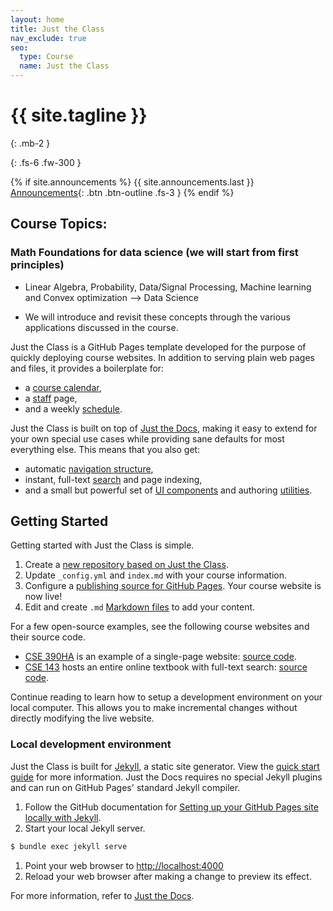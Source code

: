 ```yaml
---
layout: home
title: Just the Class
nav_exclude: true
seo:
  type: Course
  name: Just the Class
---
```


# {{ site.tagline }}
{: .mb-2 }
<!-- {{ site.description }} -->
{: .fs-6 .fw-300 }

{% if site.announcements %}
{{ site.announcements.last }}
[Announcements](announcements.md){: .btn .btn-outline .fs-3 }
{% endif %}

## Course Topics:
     
### Math Foundations for data science (we will start from first principles)

* Linear Algebra, Probability, Data/Signal Processing, Machine learning and Convex optimization --> Data Science

* We will introduce and revisit these concepts through the various applications discussed in the course.
     
    <!-- • GPS, WiFi, Localization, Sensor Fusion

          Algorithms: Triangulation, Trilateration, Clustering, SLAM, Kalman filter

           Applications: Outdoor and indoor localization, mapping, IoT
     
    • IMU Sensors, Motion Tracking

          Algorithms: Dead reckoning, PCA, Hidden Markov Models (HMM), Kalman Filters

          Applications: Activity tracking, Gesture recognition, Sports analytics, wearable computing
     
    • Microphone, Speakers

          Algorithms: SVD, Noise Cancellation, Dynamic Time Warping, Gradient Descent

          Applications: Acoustic Sensing, Voice Assistants, Earphone computing, AR/VR
     
    • Camera, Light

          Algorithms: SIFT/SURF, Wavelets, 3D Point clouds, Structure from motion (SfM)

          Applications: Augmented reality, Visual Communication, Shadow sensing
     
    • Wireless Radios (WiFi, BLE, 5G)

          Algorithms: Beamforming, Time of Flight (ToF), Clock synchronization, FMCW, Doppler

          Applications: Presence detection, Liquid identification, Bio-monitoring, Digital agriculture

     
    • Security and Privacy

          Algorithms: Classification, Non-linearity, Viterbi decoding, MLE, Stochastic gradient descent

          Applications: Fingerprinting, side channel, inference
     
    • Emerging areas: Edge computing, battery-free devices, Earable computing, autonomous cars, … -->

Just the Class is a GitHub Pages template developed for the purpose of quickly deploying course websites. In addition to serving plain web pages and files, it provides a boilerplate for:

- a [course calendar](calendar.md),
- a [staff](staff.md) page,
- and a weekly [schedule](schedule.md).

Just the Class is built on top of [Just the Docs](https://github.com/pmarsceill/just-the-docs), making it easy to extend for your own special use cases while providing sane defaults for most everything else. This means that you also get:

- automatic [navigation structure](https://pmarsceill.github.io/just-the-docs/docs/navigation-structure/),
- instant, full-text [search](https://pmarsceill.github.io/just-the-docs/docs/search/) and page indexing,
- and a small but powerful set of [UI components](https://pmarsceill.github.io/just-the-docs/docs/ui-components) and authoring [utilities](https://pmarsceill.github.io/just-the-docs/docs/utilities).

## Getting Started

Getting started with Just the Class is simple.

1. Create a [new repository based on Just the Class](https://github.com/kevinlin1/just-the-class/generate).
1. Update `_config.yml` and `index.md` with your course information.
1. Configure a [publishing source for GitHub Pages](https://help.github.com/en/articles/configuring-a-publishing-source-for-github-pages). Your course website is now live!
1. Edit and create `.md` [Markdown files](https://guides.github.com/features/mastering-markdown/) to add your content.

For a few open-source examples, see the following course websites and their source code.

- [CSE 390HA](https://courses.cs.washington.edu/courses/cse390ha/20au/) is an example of a single-page website: [source code](https://gitlab.cs.washington.edu/cse390ha/20au/website).
- [CSE 143](https://courses.cs.washington.edu/courses/cse143/20au/) hosts an entire online textbook with full-text search: [source code](https://gitlab.cs.washington.edu/cse143/20au/website).

Continue reading to learn how to setup a development environment on your local computer. This allows you to make incremental changes without directly modifying the live website.

### Local development environment

Just the Class is built for [Jekyll](https://jekyllrb.com), a static site generator. View the [quick start guide](https://jekyllrb.com/docs/) for more information. Just the Docs requires no special Jekyll plugins and can run on GitHub Pages' standard Jekyll compiler.

1. Follow the GitHub documentation for [Setting up your GitHub Pages site locally with Jekyll](https://help.github.com/en/articles/setting-up-your-github-pages-site-locally-with-jekyll).
1. Start your local Jekyll server.
```bash
$ bundle exec jekyll serve
```
1. Point your web browser to [http://localhost:4000](http://localhost:4000)
1. Reload your web browser after making a change to preview its effect.

For more information, refer to [Just the Docs](https://pmarsceill.github.io/just-the-docs/).
